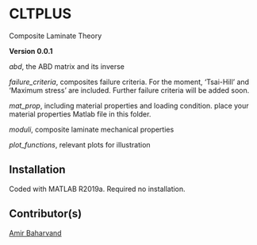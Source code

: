 # CLTPLUS
Composite Laminate Theory

**Version 0.0.1**

*abd*, the ABD matrix and its inverse

*failure_criteria*, composites failure criteria. For the moment, ‘Tsai-Hill’ and ‘Maximum stress’ are included. Further failure criteria will be added soon.

*mat_prop*, including material properties and loading condition. place your material properties Matlab file in this folder.

*moduli*, composite laminate mechanical properties

*plot_functions*, relevant plots for illustration

## Installation
Coded with MATLAB R2019a. Required no installation.

## Contributor(s)
[Amir Baharvand](ambahar@outlook.com)